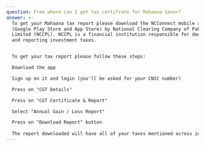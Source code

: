 ```yaml
---
question: From where can I get tax certifcate for Mahaana Save+?
answer: >-
  To get your Mahaana tax report please download the NCConnect mobile app
  (Google Play Store and App Store) by National Clearing Company of Pakistan
  Limited (NCCPL). NCCPL is a financial institution responsible for deducting
  and reporting investment taxes. 


  To get your tax report please follow these steps: 

  Download the app

  Sign up on it and login (you'll be asked for your CNIC number)

  Press on "CGT Details"

  Press on "CGT Certificate & Report"

  Select "Annual Gain / Loss Report"

  Press on "Download Report" button
   
  The report downloaded will have all of your taxes mentioned across investments in PSX, all mutual funds and PMEX. This will simplify the process of filling taxes since all investment taxes are in a single location
---
```

